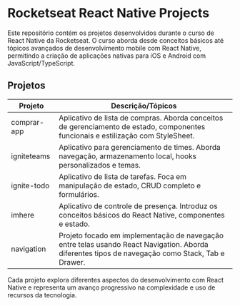 # Rocketseat React Native Projects

Este repositório contém os projetos desenvolvidos durante o curso de React Native da Rocketseat. O curso aborda desde conceitos básicos até tópicos avançados de desenvolvimento mobile com React Native, permitindo a criação de aplicações nativas para iOS e Android com JavaScript/TypeScript.

## Projetos

| Projeto | Descrição/Tópicos |
|---------|------------------|
| comprar-app | Aplicativo de lista de compras. Aborda conceitos de gerenciamento de estado, componentes funcionais e estilização com StyleSheet. |
| igniteteams | Aplicativo para gerenciamento de times. Aborda navegação, armazenamento local, hooks personalizados e temas. |
| ignite-todo | Aplicativo de lista de tarefas. Foca em manipulação de estado, CRUD completo e formulários. |
| imhere | Aplicativo de controle de presença. Introduz os conceitos básicos do React Native, componentes e estado. |
| navigation | Projeto focado em implementação de navegação entre telas usando React Navigation. Aborda diferentes tipos de navegação como Stack, Tab e Drawer. |

Cada projeto explora diferentes aspectos do desenvolvimento com React Native e representa um avanço progressivo na complexidade e uso de recursos da tecnologia.

